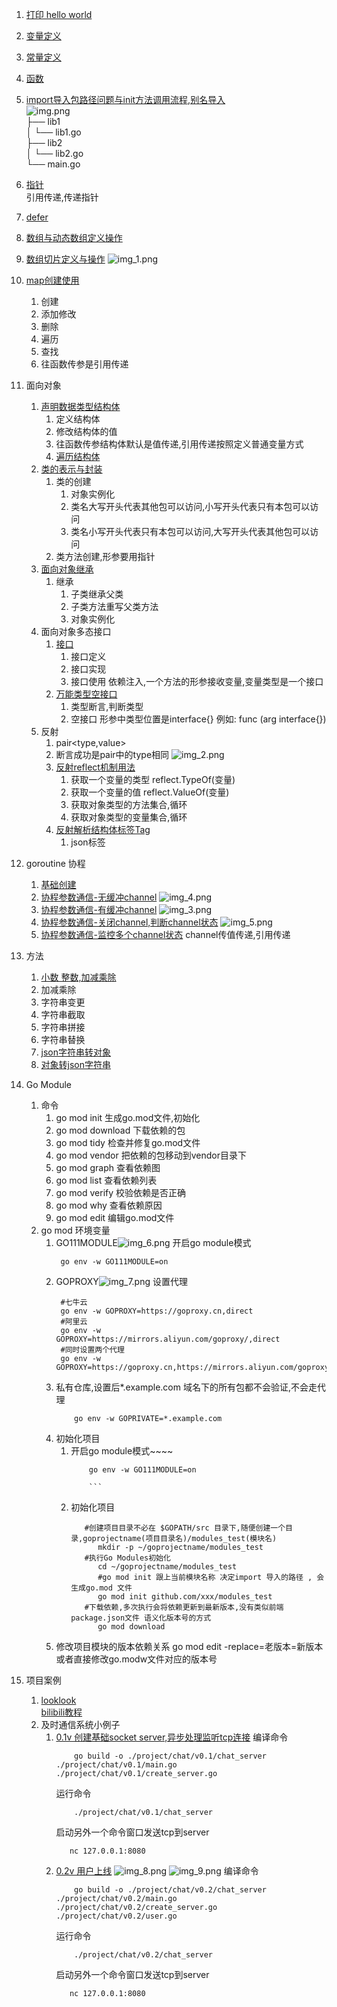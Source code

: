 1. [打印 hello world ](./hello/hello.go)
2. [变量定义](./variable/variable.go)
3. [常量定义](./const/const.go)
4. [函数](./func/func.go)
5. [import导入包路径问题与init方法调用流程,别名导入](./import/main.go)  
   ![img.png](img.png)  
   ├── lib1  
   │ └── lib1.go  
   ├── lib2  
   │ └── lib2.go  
   └── main.go

6. [指针](./pointer/pointer.go)  
   引用传递,传递指针
7. [defer](./defer/defer.go)
8. [数组与动态数组定义操作](./array_slice/array_slice.go)
9. [数组切片定义与操作](slice/slice.go)
   ![img_1.png](img_1.png)
10. [map创建使用](./map/map.go)
    1. 创建
    2. 添加修改
    3. 删除
    4. 遍历
    5. 查找
    6. 往函数传参是引用传递
11. 面向对象
    1. [声明数据类型结构体](./object/struct/struct.go)
        1. 定义结构体
        2. 修改结构体的值
        2. 往函数传参结构体默认是值传递,引用传递按照定义普通变量方式
        3. [遍历结构体](./object/reflect/reflect.go)
    2. [类的表示与封装](./object/class/class.go)
        1. 类的创建
            1. 对象实例化
            2. 类名大写开头代表其他包可以访问,小写开头代表只有本包可以访问
            2. 类名小写开头代表只有本包可以访问,大写开头代表其他包可以访问
        2. 类方法创建,形参要用指针
    3. [面向对象继承](./object/inherit/inherit.go)
        1. 继承
            1. 子类继承父类
            2. 子类方法重写父类方法
            3. 对象实例化
    4. 面向对象多态接口
        1. [接口](./object/interface/interface.go)
            1. 接口定义
            2. 接口实现
            3. 接口使用 依赖注入,一个方法的形参接收变量,变量类型是一个接口
        2. [万能类型空接口](./object/empty_interface/empty_interface.go)
            1. 类型断言,判断类型
            2. 空接口 形参中类型位置是interface{} 例如: func (arg interface{})  
    5. 反射
       1. pair<type,value>
       2. 断言成功是pair中的type相同
          ![img_2.png](img_2.png)
       3. [反射reflect机制用法](./object/reflect/reflect.go)
          1. 获取一个变量的类型 reflect.TypeOf(变量)
          2. 获取一个变量的值 reflect.ValueOf(变量)
          3. 获取对象类型的方法集合,循环 
          4. 获取对象类型的变量集合,循环
       4. [反射解析结构体标签Tag](./object/reflect_tag/reflect_tag.go)
          1. json标签
12. goroutine 协程
    1. [基础创建](./object/goroutine/goroutine.go) 
    2. [协程参数通信-无缓冲channel](./object/goroutine_channel/goroutine_channel.go)
               ![img_4.png](img_4.png)
    3. [协程参数通信-有缓冲channel](./object/goroutine_channel_huanchong/goroutine_channel_huanchong.go)
               ![img_3.png](img_3.png)
    4. [协程参数通信-关闭channel,判断channel状态](./object/goroutine_channel_close/goroutine_channel_close.go)
               ![img_5.png](img_5.png)
    5. [协程参数通信-监控多个channel状态](./object/goroutine_channel_select/goroutine_channel_select.go)
       channel传值传递,引用传递
13. 方法
    1. [小数 整数,加减乘除](./arithmetic/arithmetic.go)
    2. 加减乘除
    3. 字符串变更
    4. 字符串截取
    5. 字符串拼接
    6. 字符串替换
    7. [json字符串转对象](./object/reflect_tag/reflect_tag.go)
    8. [对象转json字符串](./object/reflect_tag/reflect_tag.go)
14. Go Module
    1. 命令 
       1. go mod init 生成go.mod文件,初始化
       2. go mod download 下载依赖的包
       3. go mod tidy 检查并修复go.mod文件
       4. go mod vendor 把依赖的包移动到vendor目录下
       5. go mod graph 查看依赖图
       6. go mod list 查看依赖列表
       7. go mod verify 校验依赖是否正确
       8. go mod why 查看依赖原因
       9. go mod edit 编辑go.mod文件
    2. go mod 环境变量 
       1. GO111MODULE![img_6.png](img_6.png)
          开启go module模式  
          ```shell
           go env -w GO111MODULE=on
          ```       
       2. GOPROXY![img_7.png](img_7.png)
          设置代理
          ```shell
           #七牛云
           go env -w GOPROXY=https://goproxy.cn,direct
           #阿里云
           go env -w GOPROXY=https://mirrors.aliyun.com/goproxy/,direct
           #同时设置两个代理
           go env -w GOPROXY=https://goproxy.cn,https://mirrors.aliyun.com/goproxy/,direct
          ```
       3. 私有仓库,设置后*.example.com 域名下的所有包都不会验证,不会走代理
          ```shell
              go env -w GOPRIVATE=*.example.com
          ```
       4. 初始化项目
          1. 开启go module模式~~~~
              ```shell
                  go env -w GO111MODULE=on
                    
                  ```
          2. 初始化项目
              ```shell
                 #创建项目目录不必在 $GOPATH/src 目录下,随便创建一个目录,goprojectname(项目目录名)/modules_test(模块名)
                    mkdir -p ~/goprojectname/modules_test
                 #执行Go Modules初始化 
                    cd ~/goprojectname/modules_test
                    #go mod init 跟上当前模块名称 决定import 导入的路径 , 会生成go.mod 文件
                    go mod init github.com/xxx/modules_test 
                 #下载依赖,多次执行会将依赖更新到最新版本,没有类似前端 package.json文件 语义化版本号的方式
                    go mod download
              ``` 
       5. 修改项目模块的版本依赖关系
          go mod edit -replace=老版本=新版本
          或者直接修改go.modw文件对应的版本号
15. 项目案例
    1. [looklook](https://github.com/Mikaelemmmm/go-zero-looklook)  
    [bilibili教程](https://www.bilibili.com/medialist/play/389552232?from=space&business=space_series&business_id=2122723)
    2. 及时通信系统小例子
        1. [0.1v 创建基础socket server,异步处理监听tcp连接](./project/chat/v0.1)
            编译命令
            ```shell
                go build -o ./project/chat/v0.1/chat_server ./project/chat/v0.1/main.go ./project/chat/v0.1/create_server.go
            ```
           运行命令
            ```shell
                ./project/chat/v0.1/chat_server
            ```
           启动另外一个命令窗口发送tcp到server
            ```shell
               nc 127.0.0.1:8080
            ```
        2. [0.2v 用户上线](./project/chat/v0.2)
            ![img_8.png](img_8.png)
            ![img_9.png](img_9.png)
           编译命令
            ```shell
                go build -o ./project/chat/v0.2/chat_server ./project/chat/v0.2/main.go ./project/chat/v0.2/create_server.go ./project/chat/v0.2/user.go
            ```
           运行命令
            ```shell
                ./project/chat/v0.2/chat_server
            ```
           启动另外一个命令窗口发送tcp到server
            ```shell
               nc 127.0.0.1:8080
            ```